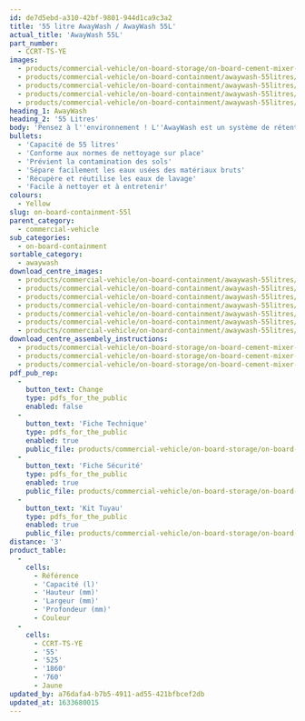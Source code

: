 ```yaml
---
id: de7d5ebd-a310-42bf-9801-944d1ca9c3a2
title: '55 litre AwayWash / AwayWash 55L'
actual_title: 'AwayWash 55L'
part_number:
  - CCRT-TS-YE
images:
  - products/commercial-vehicle/on-board-storage/on-board-cement-mixer-concrete-washout/55l/images-lr/Product_Image_776x776_(518x518_focus_area)-AwayWash-MKI_01.jpg
  - products/commercial-vehicle/on-board-containment/awaywash-55litres/images-lr/CCRT-TS-YE_04.jpg
  - products/commercial-vehicle/on-board-containment/awaywash-55litres/images-lr/CCRT-TS-YE_03.jpg
  - products/commercial-vehicle/on-board-containment/awaywash-55litres/images-lr/CCRT-TS-YE_01.jpg
  - products/commercial-vehicle/on-board-containment/awaywash-55litres/images-lr/CCRT-TS-YE_02.jpg
heading_1: AwayWash
heading_2: '55 Litres'
body: 'Pensez à l''environnement ! L''AwayWash est un système de rétention embarquée qui permet le nettoyage sur place plus efficace et rapide.'
bullets:
  - 'Capacité de 55 litres'
  - 'Conforme aux normes de nettoyage sur place'
  - 'Prévient la contamination des sols'
  - 'Sépare facilement les eaux usées des matériaux bruts'
  - 'Récupère et réutilise les eaux de lavage'
  - 'Facile à nettoyer et à entretenir'
colours:
  - Yellow
slug: on-board-containment-55l
parent_category:
  - commercial-vehicle
sub_categories:
  - on-board-containment
sortable_category:
  - awaywash
download_centre_images:
  - products/commercial-vehicle/on-board-containment/awaywash-55litres/images-hr/0H9A0171.JPG
  - products/commercial-vehicle/on-board-containment/awaywash-55litres/images-hr/AWAYWASH_026.jpg
  - products/commercial-vehicle/on-board-containment/awaywash-55litres/images-hr/AWAYWASH_028.jpeg
  - products/commercial-vehicle/on-board-containment/awaywash-55litres/images-hr/AWAYWASH_029.b.jpg
  - products/commercial-vehicle/on-board-containment/awaywash-55litres/images-hr/AWAYWASH_03.jpg
  - products/commercial-vehicle/on-board-containment/awaywash-55litres/images-hr/AWAYWASH_032.jpg
  - products/commercial-vehicle/on-board-containment/awaywash-55litres/images-hr/IMG_4640.jpg
download_centre_assembely_instructions:
  - products/commercial-vehicle/on-board-storage/on-board-cement-mixer-concrete-washout/55l/pdf-hr/PIL-SAL-0039.pdf
  - products/commercial-vehicle/on-board-storage/on-board-cement-mixer-concrete-washout/55l/pdf-hr/PIL-SAL-0040.pdf
  - products/commercial-vehicle/on-board-storage/on-board-cement-mixer-concrete-washout/55l/pdf-hr/PIL-SAL-0042.pdf
pdf_pub_rep:
  -
    button_text: Change
    type: pdfs_for_the_public
    enabled: false
  -
    button_text: 'Fiche Technique'
    type: pdfs_for_the_public
    enabled: true
    public_file: products/commercial-vehicle/on-board-storage/on-board-cement-mixer-concrete-washout/55l/pdf-lr/PIL-SAL-0039.pdf
  -
    button_text: 'Fiche Sécurité'
    type: pdfs_for_the_public
    enabled: true
    public_file: products/commercial-vehicle/on-board-storage/on-board-cement-mixer-concrete-washout/55l/pdf-lr/PIL-SAL-0040.pdf
  -
    button_text: 'Kit Tuyau'
    type: pdfs_for_the_public
    enabled: true
    public_file: products/commercial-vehicle/on-board-storage/on-board-cement-mixer-concrete-washout/55l/pdf-lr/PIL-SAL-0042.pdf
distance: '3'
product_table:
  -
    cells:
      - Référence
      - 'Capacité (l)'
      - 'Hauteur (mm)'
      - 'Largeur (mm)'
      - 'Profondeur (mm)'
      - Couleur
  -
    cells:
      - CCRT-TS-YE
      - '55'
      - '525'
      - '1860'
      - '760'
      - Jaune
updated_by: a76dafa4-b7b5-4911-ad55-421bfbcef2db
updated_at: 1633680015
---
```

